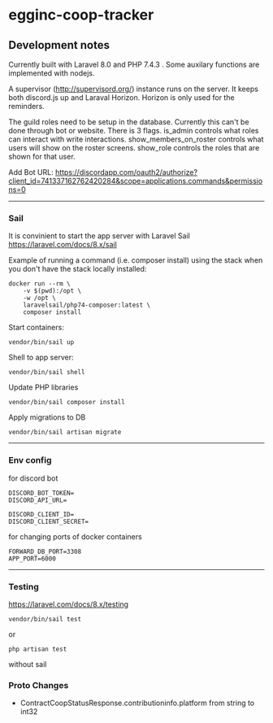 # egginc-coop-tracker

## Development notes

Currently built with Laravel 8.0 and PHP 7.4.3 . Some auxilary functions are implemented with nodejs.

A supervisor (http://supervisord.org/) instance runs on the server. It keeps both discord.js up and Laraval Horizon. Horizon is only used for the reminders.

The guild roles need to be setup in the database. Currently this can't be done through bot or website. There is 3 flags. is_admin controls what roles can interact with write interactions. show_members_on_roster controls what users will show on the roster screens. show_role controls the roles that are shown for that user.

Add Bot URL:
https://discordapp.com/oauth2/authorize?client_id=741337162762420284&scope=applications.commands&permissions=0

----------

### Sail

It is convinient to start the app server with Laravel Sail  
https://laravel.com/docs/8.x/sail

Example of running a command (i.e. composer install) using the stack when you don't have the stack locally installed:

```
docker run --rm \
    -v $(pwd):/opt \
    -w /opt \
    laravelsail/php74-composer:latest \
    composer install
```

Start containers:

``vendor/bin/sail up``

Shell to app server:

``vendor/bin/sail shell``

Update PHP libraries

``vendor/bin/sail composer install``

Apply migrations to DB

``vendor/bin/sail artisan migrate``

-----------

### Env config

for discord bot

```
DISCORD_BOT_TOKEN=
DISCORD_API_URL=

DISCORD_CLIENT_ID=
DISCORD_CLIENT_SECRET=
```

for changing ports of docker containers

```
FORWARD_DB_PORT=3308
APP_PORT=6000
```

-------

### Testing

https://laravel.com/docs/8.x/testing

``vendor/bin/sail test``

or

``php artisan test``

without sail

### Proto Changes
- ContractCoopStatusResponse.contributioninfo.platform from string to int32